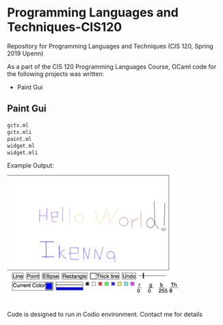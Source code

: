 # Programming Languages and Techniques-CIS120 #
Repository for Programming Languages and Techniques (CIS 120, Spring 2019 Upenn)  

As a part of the CIS 120 Programming Languages Course, OCaml code for the following projects was written:
- Paint Gui

## Paint Gui ##
```
gctx.ml
gctx.mli
paint.ml
widget.ml
widget.mli
```
Example Output:

<img src="Images/gui.png" width="400">

Code is designed to run in Codio environment. Contact me for details

